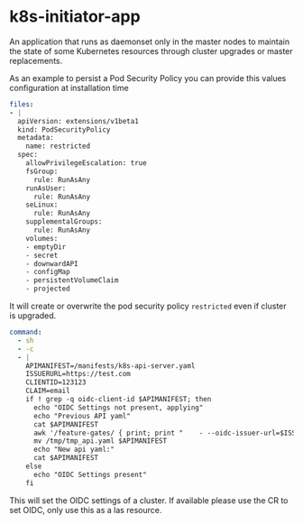 # k8s-initiator-app

An application that runs as daemonset only in the master nodes to maintain the state of some Kubernetes resources through cluster upgrades or master replacements.

As an example to persist a Pod Security Policy you can provide this values configuration at installation time

```yaml
files:
- |
  apiVersion: extensions/v1beta1
  kind: PodSecurityPolicy
  metadata:
    name: restricted
  spec:
    allowPrivilegeEscalation: true
    fsGroup:
      rule: RunAsAny
    runAsUser:
      rule: RunAsAny
    seLinux:
      rule: RunAsAny
    supplementalGroups:
      rule: RunAsAny
    volumes:
    - emptyDir
    - secret
    - downwardAPI
    - configMap
    - persistentVolumeClaim
    - projected
```

It will create or overwrite the pod security policy `restricted` even if cluster is upgraded.


```yaml
command:
  - sh
  - -c
  - |
    APIMANIFEST=/manifests/k8s-api-server.yaml
    ISSUERURL=https://test.com
    CLIENTID=123123
    CLAIM=email
    if ! grep -q oidc-client-id $APIMANIFEST; then
      echo "OIDC Settings not present, applying"
      echo "Previous API yaml"
      cat $APIMANIFEST
      awk '/feature-gates/ { print; print "    - --oidc-issuer-url=$ISSUERURL\n    - --oidc-client-id=$CLIENTID\n    - --oidc-username-claim=$CLAIM"; next }1' $APIMANIFEST > /tmp/tmp_api.yaml
      mv /tmp/tmp_api.yaml $APIMANIFEST
      echo "New api yaml:"
      cat $APIMANIFEST
    else
      echo "OIDC Settings present"
    fi
```
This will set the OIDC settings of a cluster. If available please use the CR to set OIDC, only use this as a las resource.
